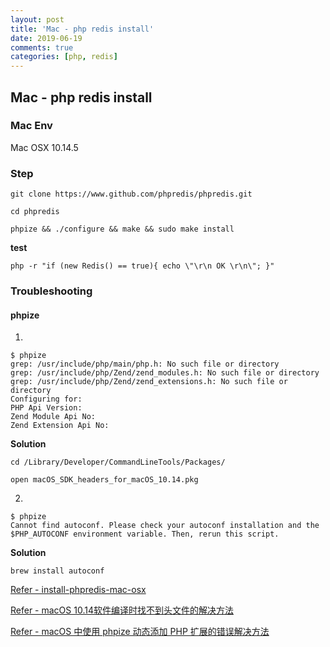 ```yaml
---
layout: post
title: 'Mac - php redis install'
date: 2019-06-19
comments: true
categories: [php, redis]
---
```

## Mac - php redis install

### Mac Env

Mac OSX 10.14.5

### Step

```shell
git clone https://www.github.com/phpredis/phpredis.git

cd phpredis

phpize && ./configure && make && sudo make install
```

**test**

```shell
php -r "if (new Redis() == true){ echo \"\r\n OK \r\n\"; }"
```

### Troubleshooting

#### phpize

1.

```shell
$ phpize
grep: /usr/include/php/main/php.h: No such file or directory
grep: /usr/include/php/Zend/zend_modules.h: No such file or directory
grep: /usr/include/php/Zend/zend_extensions.h: No such file or directory
Configuring for:
PHP Api Version:
Zend Module Api No:
Zend Extension Api No:
```

**Solution**

```shell
cd /Library/Developer/CommandLineTools/Packages/

open macOS_SDK_headers_for_macOS_10.14.pkg
```

2.

```shell
$ phpize
Cannot find autoconf. Please check your autoconf installation and the $PHP_AUTOCONF environment variable. Then, rerun this script.
```

**Solution**

```shell
brew install autoconf
```


[Refer - install-phpredis-mac-osx](https://stackoverflow.com/questions/51908004/install-phpredis-mac-osx)

[Refer - macOS 10.14软件编译时找不到头文件的解决方法](https://zhile.io/2018/09/26/macOS-10.14-install-sdk-headers.html)

[Refer - macOS 中使用 phpize 动态添加 PHP 扩展的错误解决方法](http://www.mayanlong.com/archives/2016/349.html)
